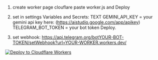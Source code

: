 1. create worker page clouflare
paste worker.js and Deploy

2. set in settings Variables and Secrets: TEXT
GEMINI_API_KEY = your gemini api key here: (https://aistudio.google.com/app/apikey)
TELEGRAM_BOT_TOKEN = your bot token
Deploy.

3. set webhook:
https://api.telegram.org/botYOUR-BOT-TOKEN/setWebhook?url=YOUR-WORKER.workers.dev/


[![Deploy to Cloudflare Workers](https://deploy.workers.cloudflare.com/button)](https://deploy.workers.cloudflare.com/?url=https://github.com/faridoddin1/gemini-TTS)
